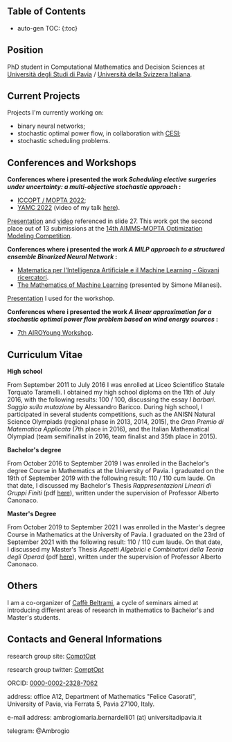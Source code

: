 
## Table of Contents

* auto-gen TOC:
{:toc}

## Position

PhD student in Computational Mathematics and Decision Sciences at [Università degli Studi di Pavia](https://web.unipv.it/) / [Università della Svizzera Italiana](https://www.usi.ch/it).



## Current Projects

Projects I'm currently working on:

* binary neural networks;
* stochastic optimal power flow, in collaboration with [CESI](https://www.cesi.it/);
* stochastic scheduling problems.



## Conferences and Workshops

**Conferences where i presented the work *Scheduling elective surgeries under uncertainty: a multi-objective stochastic approach* :**

* [ICCOPT / MOPTA 2022](https://iccopt2022.lehigh.edu/);
* [YAMC 2022](http://www.yamc.it/) (video of my talk [here](https://www.youtube.com/watch?v=H0_yxyK-zK4&t=1232s)).

[Presentation](https://raw.githubusercontent.com/AmbrogioMB/AmbrogioMB.github.io/main/healthcare.pdf) and [video](https://raw.githubusercontent.com/AmbrogioMB/AmbrogioMB.github.io/main/demo_rec.mp4) referenced in slide 27. This work got the second place out of 13 submissions at the [14th AIMMS-MOPTA Optimization Modeling Competition](https://iccopt2022.lehigh.edu/competition-and-prizes/aimms-mopta-competition/).

**Conferences where i presented the work *A MILP approach to a structured ensemble Binarized Neural Network* :**

* [Matematica per l'Intelligenza Artificiale e il Machine Learning - Giovani ricercatori](https://areeweb.polito.it/disma-excellence/events_2022/GiornateUMI/index.html).
* [The Mathematics of Machine Learning](http://www.crm.sns.it/event/506/) (presented by Simone Milanesi).

[Presentation](https://raw.githubusercontent.com/AmbrogioMB/AmbrogioMB.github.io/main/bnn_torino.pdf) I used for the workshop.

**Conferences where i presented the work *A linear approximation for a stochastic optimal power flow problem based on wind energy sources* :**

* [7th AIROYoung Workshop](https://ayw2023.di.unimi.it/).

 <!--- **Conferences where i presented the work *t.b.a.* :** --->

<!--- * t.b.a. --->
<!--- * t.b.a. --->



<!---## Papers

**Conference proceedings**

LION17 2023: [The BeMi Stardust: a Structured Ensemble of Binarized Neural Networks](https://arxiv.org/abs/2212.03659) (2022).--->



## Curriculum Vitae

<!--- [CV italian](https://raw.githubusercontent.com/AmbrogioMB/AmbrogioMB.github.io/main/curriculum.pdf) --->

**High school**

From September 2011 to July 2016 I was enrolled at Liceo Scientifico Statale Torquato Taramelli. I obtained my high school diploma on the 11th of July 2016, with the following results: 100 / 100, discussing the essay *I barbari. Saggio sulla mutazione* by Alessandro Baricco.
During high school, I participated in several students competitions, such as the ANISN Natural Science Olympiads (regional phase in 2013, 2014, 2015), the *Gran Premio di Matematica Applicata* (7th place in 2016), and the Italian Mathematical Olympiad (team semifinalist in 2016, team finalist and 35th place in 2015). 


**Bachelor's degree**

From October 2016 to September 2019 I was enrolled in the Bachelor's degree Course in Mathematics at the University of Pavia. I graduated on the 19th of September 2019 with the following result: 110 / 110 cum laude. On that date, I discussed my Bachelor's Thesis *Rappresentazioni Lineari di Gruppi Finiti* (pdf [here](https://raw.githubusercontent.com/AmbrogioMB/AmbrogioMB.github.io/main/tesi.pdf)), written under the supervision of Professor Alberto Canonaco. 

**Master's Degree**

From October 2019 to September 2021 I was enrolled in the Master's degree Course in Mathematics at the University of Pavia. I graduated on the 23rd of September 2021 with the following result: 110 / 110 cum laude. On that date, I discussed my Master's Thesis *Aspetti Algebrici e Combinatori della Teoria degli Operad* (pdf [here](https://raw.githubusercontent.com/AmbrogioMB/AmbrogioMB.github.io/main/tesi_m.pdf)), written under the supervision of Professor Alberto Canonaco. 


## Others

I am a co-organizer of [Caffè Beltrami](https://sites.google.com/view/caffebeltrami/), a cycle of seminars aimed at introducing different areas of research in mathematics to Bachelor's and Master's students.

<!--- ## Teaching and Tutoring activity --->




## Contacts and General Informations

research group site: [ComptOpt](https://www.compopt.it/)

research group twitter: [ComptOpt](https://twitter.com/comp_opt)

ORCID: [0000-0002-2328-7062](https://orcid.org/0000-0002-2328-7062)

address: office A12, Department of Mathematics "Felice Casorati", University of Pavia, via Ferrata 5, Pavia 27100, Italy.

e-mail address: ambrogiomaria.bernardelli01 (at) universitadipavia.it

telegram: @Ambrogio

<!--- research group twitter: [tba](https://ambrogiomb.github.io/) --->
